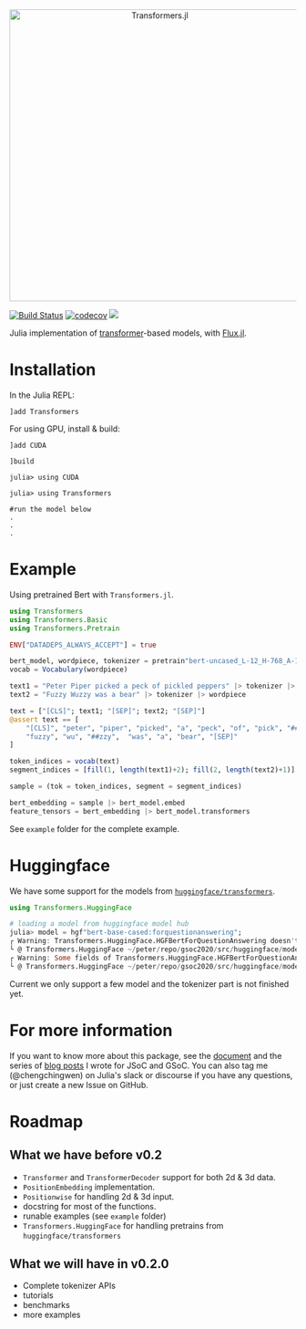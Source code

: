 <div align="center"> <img src="images/transformerslogo.png" alt="Transformers.jl" width="512"></img></div>

[![Build Status](https://travis-ci.com/chengchingwen/Transformers.jl.svg?branch=master)](https://travis-ci.com/chengchingwen/Transformers.jl)
[![codecov](https://codecov.io/gh/chengchingwen/Transformers.jl/branch/master/graph/badge.svg)](https://codecov.io/gh/chengchingwen/Transformers.jl)
[![](https://img.shields.io/badge/docs-dev-blue.svg)](https://chengchingwen.github.io/Transformers.jl/dev/)

Julia implementation of [transformer](https://arxiv.org/abs/1706.03762)-based models, with [Flux.jl](https://github.com/FluxML/Flux.jl).

# Installation

In the Julia REPL:

    ]add Transformers
    
For using GPU, install & build:

    ]add CUDA
    
    ]build 
    
    julia> using CUDA
    
    julia> using Transformers
    
    #run the model below
    .
    .
    .


# Example

Using pretrained Bert with `Transformers.jl`.

```julia
using Transformers
using Transformers.Basic
using Transformers.Pretrain

ENV["DATADEPS_ALWAYS_ACCEPT"] = true

bert_model, wordpiece, tokenizer = pretrain"bert-uncased_L-12_H-768_A-12"
vocab = Vocabulary(wordpiece)

text1 = "Peter Piper picked a peck of pickled peppers" |> tokenizer |> wordpiece
text2 = "Fuzzy Wuzzy was a bear" |> tokenizer |> wordpiece

text = ["[CLS]"; text1; "[SEP]"; text2; "[SEP]"]
@assert text == [
    "[CLS]", "peter", "piper", "picked", "a", "peck", "of", "pick", "##led", "peppers", "[SEP]", 
    "fuzzy", "wu", "##zzy",  "was", "a", "bear", "[SEP]"
]

token_indices = vocab(text)
segment_indices = [fill(1, length(text1)+2); fill(2, length(text2)+1)]

sample = (tok = token_indices, segment = segment_indices)

bert_embedding = sample |> bert_model.embed
feature_tensors = bert_embedding |> bert_model.transformers
```

See `example` folder for the complete example.


# Huggingface

We have some support for the models from [`huggingface/transformers`](https://github.com/huggingface/transformers).

```julia
using Transformers.HuggingFace

# loading a model from huggingface model hub
julia> model = hgf"bert-base-cased:forquestionanswering";
┌ Warning: Transformers.HuggingFace.HGFBertForQuestionAnswering doesn't have field cls.
└ @ Transformers.HuggingFace ~/peter/repo/gsoc2020/src/huggingface/models/models.jl:46
┌ Warning: Some fields of Transformers.HuggingFace.HGFBertForQuestionAnswering aren't initialized with loaded state: qa_outputs
└ @ Transformers.HuggingFace ~/peter/repo/gsoc2020/src/huggingface/models/models.jl:52

```

Current we only support a few model and the tokenizer part is not finished yet.


# For more information

If you want to know more about this package, see the [document](https://chengchingwen.github.io/Transformers.jl/dev/) 
and the series of [blog posts](https://nextjournal.com/chengchingwen) I wrote for JSoC and GSoC. You can also 
tag me (@chengchingwen) on Julia's slack or discourse if you have any questions, or just create a new Issue on GitHub.


# Roadmap

## What we have before v0.2

-   `Transformer` and `TransformerDecoder` support for both 2d & 3d data.
-   `PositionEmbedding` implementation.
-   `Positionwise` for handling 2d & 3d input.
-   docstring for most of the functions.
-   runable examples (see `example` folder)
-   `Transformers.HuggingFace` for handling pretrains from `huggingface/transformers`

## What we will have in v0.2.0

-   Complete tokenizer APIs
-   tutorials
-   benchmarks
-   more examples
